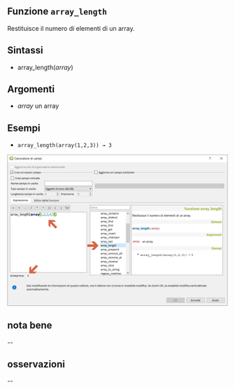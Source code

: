 ## Funzione `array_length`

Restituisce il numero di elementi di un array.

## Sintassi

* array_length(_array_)

## Argomenti

* _array_ un array

## Esempi

* `array_length(array(1,2,3)) → 3`

<img src="/img/arrays/array_length/array_length1.png">

## nota bene

--

## osservazioni

--